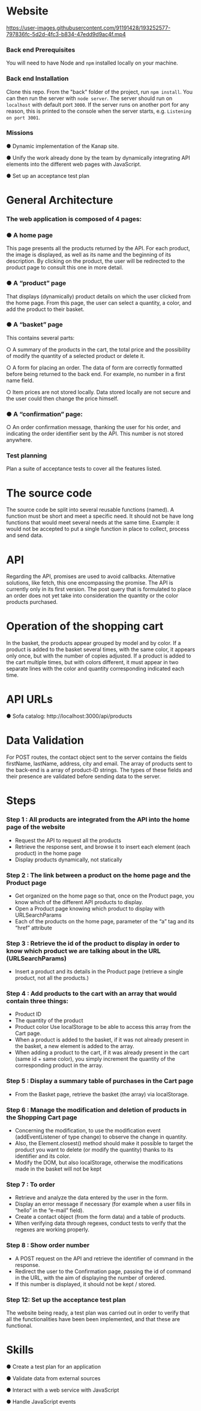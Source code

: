 # Website

https://user-images.githubusercontent.com/91191428/193252577-797836fc-5d2d-4fc3-b834-47edd9d9ac4f.mp4

### Back end Prerequisites ###

You will need to have Node and `npm` installed locally on your machine.

### Back end Installation ###

Clone this repo. From the "back" folder of the project, run `npm install`. You can then run the server with `node server`. The server should run on `localhost` with default port `3000`. If the server runs on another port for any reason, this is printed to the console when the server starts, e.g. `Listening on port 3001`.

### Missions ###
● Dynamic implementation of the Kanap site.

● Unify the work already done by the team by dynamically integrating API elements into the different web pages with JavaScript.

● Set up an acceptance test plan

# General Architecture

### The web application is composed of 4 pages: ###

### ● A home page ###
This page presents all the products returned by the API.
For each product, the image is displayed, as well as its name and the beginning of its description.
By clicking on the product, the user will be redirected to the product page to consult this one in more detail.

### ● A “product” page ###

That displays (dynamically) product details on which the user clicked from the home page. From this page, the user can select a quantity, a color, and add the product to their basket.

### ● A “basket” page ### 

This contains several parts:

○ A summary of the products in the cart, the total price and the possibility of modify the quantity of a selected product or delete it.

○ A form for placing an order. The data of form are correctly formatted before being returned to the back end. For example, no number in a first name field.

○ Item prices are not stored locally. Data stored locally are not secure and the user could then change the price himself.

### ● A “confirmation” page: ###

○ An order confirmation message, thanking the user for his order, and indicating the order identifier sent by the API. This number is not stored anywhere.

### Test planning ###

Plan a suite of acceptance tests to cover all the features listed.

# The source code

The source code be split into several reusable functions (named). A function must be short and meet a specific need. It should not be
have long functions that would meet several needs at the same time. Example: it would not be accepted to put a single function in place to collect, process and send data.

# API

Regarding the API, promises are used to avoid callbacks. Alternative solutions, like fetch, this one encompassing the promise. The API is currently only in its first version. The post query that is formulated to place an order does not yet take into consideration the quantity or the color products purchased.

# Operation of the shopping cart

In the basket, the products appear grouped by model and by color.
If a product is added to the basket several times, with the same color, it appears only once, but with the number of copies adjusted.
If a product is added to the cart multiple times, but with colors different, it must appear in two separate lines with the color and quantity corresponding indicated each time.

# API URLs

● Sofa catalog: http://localhost:3000/api/products

# Data Validation

For POST routes, the contact object sent to the server contains the fields firstName, lastName, address, city and email. The array of products sent to the back-end is a array of product-ID strings. The types of these fields and their presence are validated before sending data to the server.

# Steps

### Step 1 : All products are integrated from the API into the home page of the website ###
- Request the API to request all the products
- Retrieve the response sent, and browse it to insert each element (each product) in the home page
- Display products dynamically, not statically
### Step 2 : The link between a product on the home page and the Product page ###
- Get organized on the home page so that, once on the Product page, you know which of the different API products to display.
- Open a Product page knowing which product to display with URLSearchParams
- Each of the products on the home page, parameter of the “a” tag and its “href” attribute
### Step 3 : Retrieve the id of the product to display in order to know which product we are talking about in the URL (URLSearchParams) ###
- Insert a product and its details in the Product page (retrieve a single product, not all the products.)
### Step 4 : Add products to the cart with an array that would contain three things: ###
- Product ID
- The quantity of the product
- Product color 
Use localStorage to be able to access this array from the Cart page.
- When a product is added to the basket, if it was not already present in the basket, a new element is added to the array.
- When adding a product to the cart, if it was already present in the cart (same id + same color), you simply increment the quantity of the corresponding product in the array.
### Step 5 : Display a summary table of purchases in the Cart page ###
- From the Basket page, retrieve the basket (the array) via localStorage.
### Step 6 : Manage the modification and deletion of products in the Shopping Cart page ###
- Concerning the modification, to use the modification event (addEventListener of type change) to observe the change in quantity.
- Also, the Element.closest() method should make it possible to target the product you want to delete (or modify the quantity) thanks to its identifier and its color.
- Modify the DOM, but also localStorage, otherwise the modifications made in the basket will not be kept
### Step 7 : To order ###
- Retrieve and analyze the data entered by the user in the form.
- Display an error message if necessary (for example when a user fills in “hello” in the “e-mail” field).
- Create a contact object (from the form data) and a table of products.
- When verifying data through regexes, conduct tests to verify that the regexes are working properly.
### Step 8 : Show order number ###
- A POST request on the API and retrieve the identifier of command in the response.
- Redirect the user to the Confirmation page, passing the id of command in the URL, with the aim of displaying the number of ordered.
- If this number is displayed, it should not be kept / stored.
### Step 12: Set up the acceptance test plan ###
The website being ready, a test plan was carried out in order to verify that all the functionalities have been been implemented, and that these are functional.

# Skills

● Create a test plan for an application

● Validate data from external sources

● Interact with a web service with JavaScript

● Handle JavaScript events
